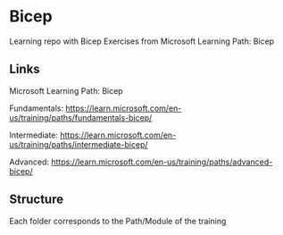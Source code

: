 # Bicep
Learning repo with Bicep Exercises from Microsoft Learning Path: Bicep

## Links
Microsoft Learning Path: Bicep

Fundamentals: https://learn.microsoft.com/en-us/training/paths/fundamentals-bicep/

Intermediate: https://learn.microsoft.com/en-us/training/paths/intermediate-bicep/

Advanced: https://learn.microsoft.com/en-us/training/paths/advanced-bicep/

## Structure
Each folder corresponds to the Path/Module of the training
